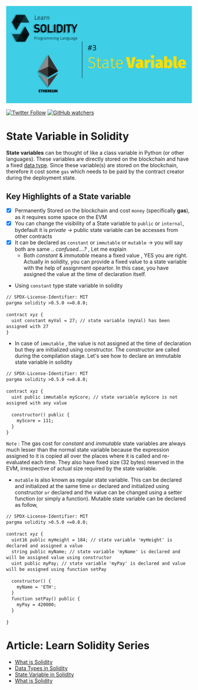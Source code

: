 <img src="/Tutorials/header-images/3-OG-state_variable_solidity.png" width="630" title="Data Type in solidity">

[<img alt="Twitter Follow" src="https://img.shields.io/twitter/follow/PranavRaj90?style=social">](https://twitter.com/intent/follow?screen_name=PranavRaj90)
[<img alt="GitHub watchers" src="https://img.shields.io/github/watchers/raj-pranav/learn-solidity?label=Learn%20Solidity&style=social">](https://github.com/raj-pranav/learn-solidity/)

# State Variable in Solidity
**State variables** can be thought of like a class variable in Python (or other languages). These variables are directly stored on the blockchain and have a fixed [data type](https://github.com/raj-pranav/learn-solidity/blob/main/Tutorials/2-Data_types_solidity.md). Since these variable(s) are stored on the blockchain, therefore it cost some `gas` which needs to be paid by the contract creator during the deployment state.

## Key Highlights of a State variable
- [x] Permanently Stored on the blockchain and cost `money` (specifically **gas**), as it requires some space on the EVM
- [x] You can change the visibility of a State variable to `public` or `internal`, bydefault it is *private*  -> public state variable can be accesses from other contracts
- [x] It can be declared as `constant` or `immutable` or `mutable` -> you will say both are same .. _confused....?_ , Let me explain
  - Both *constant* & *immutable* means a fixed value , YES you are right. Actually in solidity, you can provide a fixed value to a state variable with the help of assignment opeartor. In this case, you have assigned the value at the time of declaration itself.

* Using `constant` type state variable in solidity
```solidity
// SPDX-License-Identifier: MIT
pargma solidity >0.5.0 <=0.8.0;

contract xyz {
  uint constant myVal = 27; // state variable (myVal) has been assigned with 27
}

```
  - In case of `immutable` , the value is not assigned at the time of declaration but they are initialized using constructor. The constructor are called during the compilation stage. Let's see how to declare an immutable state variable in solidity
```solidity
// SPDX-License-Identifier: MIT
pargma solidity >0.5.0 <=0.8.0;

contract xyz {
  uint public immutable myScore; // state variable myScore is not assigned with any value
  
  constructor() public {
    myScore = 111;
  }
}

```
`Note` : The gas cost for *constant* and *immutable* state variables are always much lesser than the normal state variable because the expression assigned to it is copied all over the places where it is called and re-evaluated each time. They also have fixed size (32 bytes) reserved in the EVM, irrespective of actual size required by the state variable.

  - `mutable` is also known as regular state variable. This can be declared and initialized at the same time `or` declared and initialized using constructor `or` declared and the value can be changed using a setter function (or simply a function). Mutable state variable can be declared as follow,

```solidity
// SPDX-License-Identifier: MIT
pargma solidity >0.5.0 <=0.8.0;

contract xyz {
  uint16 public myHeight = 184; // state variable 'myHeight' is declared and assigned a value
  string public myName; // state variable 'myName' is declared and will be assigned value using constructor
  uint public myPay; // state variable 'myPay' is declared and value will be assigned using function setPay
  
  constructor() {
    myName = 'ETH';
  }
  function setPay() public {
    myPay = 420000;
  }
      
}

```


# Article: Learn Solidity Series
- [What is Solidity](https://github.com/raj-pranav/learn-solidity/blob/main/Tutorials/1-What_is_Solidity.md)
- [Data Types in Solidity](https://github.com/raj-pranav/learn-solidity/blob/main/Tutorials/2-Data_types_solidity.md)
- [State Variable in Solidity](https://github.com/raj-pranav/learn-solidity/blob/main/Tutorials/3-State_variable_solidity.md)
- [What is Solidity](https://github.com/raj-pranav/learn-solidity/blob/main/Tutorials/4-what-is-a-Smart_contract.md)
